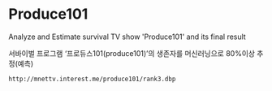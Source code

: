 # Produce101
Analyze and Estimate survival TV show 'Produce101' and its final result

서바이벌 프로그램 ‘프로듀스101(produce101)’의 생존자를 머신러닝으로 80%이상 추정(예측) 

`http://mnettv.interest.me/produce101/rank3.dbp`
